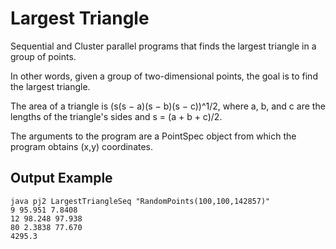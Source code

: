 # Largest Triangle

Sequential and Cluster parallel programs that finds the largest triangle in a group of points. 

In other words, given a group of two-dimensional points, the goal is to find the largest triangle.

The area of a triangle is (s(s − a)(s − b)(s − c))^1/2, where a, b, and c are the lengths of the triangle's sides and s = (a + b + c)/2.

The arguments to the program are a PointSpec object from which the program obtains (x,y) coordinates.


## Output Example

```
java pj2 LargestTriangleSeq "RandomPoints(100,100,142857)"
9 95.951 7.8408
12 98.248 97.938
80 2.3838 77.670
4295.3
```
